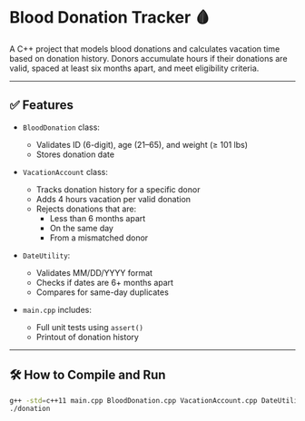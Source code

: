 # Blood Donation Tracker 🩸

A C++ project that models blood donations and calculates vacation time based on donation history. Donors accumulate hours if their donations are valid, spaced at least six months apart, and meet eligibility criteria.

---

## ✅ Features

- `BloodDonation` class:
  - Validates ID (6-digit), age (21–65), and weight (≥ 101 lbs)
  - Stores donation date

- `VacationAccount` class:
  - Tracks donation history for a specific donor
  - Adds 4 hours vacation per valid donation
  - Rejects donations that are:
    - Less than 6 months apart
    - On the same day
    - From a mismatched donor

- `DateUtility`:
  - Validates MM/DD/YYYY format
  - Checks if dates are 6+ months apart
  - Compares for same-day duplicates

- `main.cpp` includes:
  - Full unit tests using `assert()`
  - Printout of donation history

---

## 🛠 How to Compile and Run

```bash
g++ -std=c++11 main.cpp BloodDonation.cpp VacationAccount.cpp DateUtility.cpp -o donation
./donation
